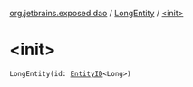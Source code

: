 [org.jetbrains.exposed.dao](../index.md) / [LongEntity](index.md) / [&lt;init&gt;](.)

# &lt;init&gt;

`LongEntity(id: `[`EntityID`](../-entity-i-d/index.md)`<Long>)`